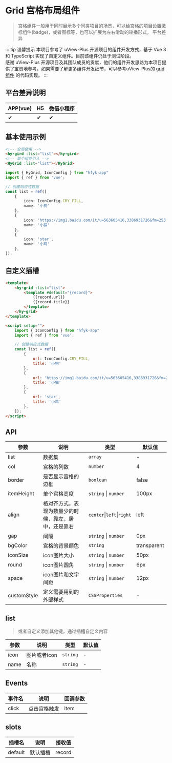 # Grid 宫格布局组件
> 宫格组件一般用于同时展示多个同类项目的场景，可以给宫格的项目设置徽标组件(badge)，或者图标等，也可以扩展为左右滑动的轮播形式。 平台差异

::: tip 温馨提示
本项目参考了 uView-Plus 开源项目的组件开发方式，基于 Vue 3 和 TypeScript 实现了自定义组件。目前该组件仍处于测试阶段。<br>
感谢 uView-Plus 开源项目及其团队成员的贡献，他们的组件开发思路为本项目提供了宝贵地参考。如果需要了解更多组件开发细节，可以参考uView-Plus的 [grid组件](https://uiadmin.net/uview-plus/components/grid.html) 的代码实现。
:::

## 平台差异说明

| APP(vue) | H5 | 微信小程序 |
|-----|----|-------|
| ✔   | ✔  | ✔     |

## 基本使用示例

```html
<!-- 全局使用 -->
<hy-gird :list="list"></hy-gird>
<!-- 单个组件引入 -->
<HyGrid :list="list"></HyGrid>
```
```ts
import { HyGrid, IconConfig } from "hfyk-app"
import { ref } from 'vue';

// 创建响应式数据  
const list = ref([
    {
        icon: IconConfig.CRY_FILL,
        name: '小狗'
    },
    {
        icon: 'https://img1.baidu.com/it/u=563605416,3386931726&fm=253',
        name: '小猫'
    },
    {
        icon: 'star',
        name: '小鸡'
    },
]);  
```

## 自定义插槽

```html
<template>
    <hy-grid :list="list">
        <template #default="{record}">
            {{record.url}}
            {{record.title}}
        </template>
    </hy-grid>
</template>

<script setup="">
    import { IconConfig } from "hfyk-app"
    import { ref } from 'vue';

    // 创建响应式数据  
    const list = ref([
        {
            url: IconConfig.CRY_FILL,
            title: '小狗'
        },
        {
            url: 'https://img1.baidu.com/it/u=563605416,3386931726&fm=253',
            title: '小猫'
        },
        {
            url: 'star',
            title: '小鸡'
        },
    ]);
</script>
```

## API

| 参数          | 说明     | 类型                        | 默认值         |
|-------------|--------|---------------------------|-------------|
| list        | 数据集    | `array`                   | -           |
| col         | 宫格的列数 | `number`                  | 4           |
| border      | 是否显示宫格的边框 | `boolean`                 | false       |
| itemHeight  | 单个宫格高度 | `string` \| `number`      | 100px       |
| align       | 格对齐方式，表现为数量少的时候，靠左，居中，还是靠右  | `center`\|`left`\|`right` | left        |
| gap         | 间隔 | `string` \| `number`      | 0px         |
| bgColor     | 宫格的背景颜色 | `string`                  | transparent |
| iconSize    | icon图片大小 | `string` \| `number`      | 50px        |
| round       | icon图片圆角 | `string` \| `number`      | 6px         |
| space       | icon图片和文字间距 | `string` \| `number`      | 12px        |
| customStyle | 定义需要用到的外部样式 | `CSSProperties`           | -           |

## list
> 或者自定义添加其他键，通过插槽自定义内容

| 参数   | 说明       | 类型       | 默认值 |
|------|----------|----------|-----|
| icon | 图片或者icon | `string` | -   |
| name | 名称       | `string` | -   |

## Events

| 事件名   | 说明 | 回调参数 |
|-------|---|------|
| click | 点击宫格触发  | item |

## slots

| 插槽名     | 说明   | 接收值    |
|---------|------|--------|
| default | 默认插槽 | record |